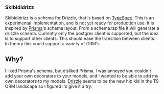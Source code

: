 ### Skibididrizz 
Skibididrizz is a schema for Drizzle, that is based on [TypeSpec](https://typespec.io).  This is an experimental implementation, and is not yet ready for production use.  It is inspired by [Prisma](https://prisma.io)'s schema layout.   From a schema.tsp file it
will generate a drizzle schema.  Currently only the postgres client is supported, but the idea is to support other clients.  This should ease the transition between clients.  In theory this could support a variety of ORM's. 

## Why?
I liked Prisma's schema, but disliked Prisma.   I was annoyed you couldn't add your own decorators to your models, and I wanted to be able to add my own decorators to my models.  [Drizzle](https://orm.drizzle.team/) seems to be the new hip kid in the TS ORM landscape so I figured I'd give it a try.
